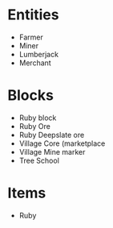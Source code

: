 # Entities
- Farmer
- Miner
- Lumberjack
- Merchant

# Blocks
- Ruby block
- Ruby Ore
- Ruby Deepslate ore
- Village Core (marketplace
- Village Mine marker
- Tree School

# Items
- Ruby
